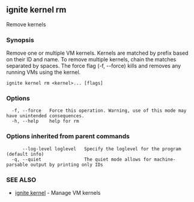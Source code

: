 ## ignite kernel rm

Remove kernels

### Synopsis


Remove one or multiple VM kernels. Kernels are matched by prefix based on their
ID and name. To remove multiple kernels, chain the matches separated by spaces.
The force flag (-f, --force) kills and removes any running VMs using the kernel.


```
ignite kernel rm <kernel>... [flags]
```

### Options

```
  -f, --force   Force this operation. Warning, use of this mode may have unintended consequences.
  -h, --help    help for rm
```

### Options inherited from parent commands

```
      --log-level loglevel   Specify the loglevel for the program (default info)
  -q, --quiet                The quiet mode allows for machine-parsable output by printing only IDs
```

### SEE ALSO

* [ignite kernel](ignite_kernel.md)	 - Manage VM kernels

